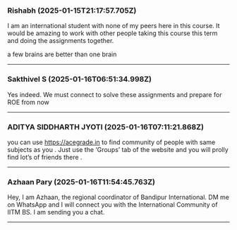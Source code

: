 ### Rishabh (2025-01-15T21:17:57.705Z)

I am an international student with none of my peers here in this course. It
would be amazing to work with other people taking this course this term and
doing the assignments together.

a few brains are better than one brain


---
### Sakthivel S (2025-01-16T06:51:34.998Z)

Yes indeed. We must connect to solve these assignments and prepare for ROE
from now


---
### ADITYA SIDDHARTH JYOTI (2025-01-16T07:11:21.868Z)

you can use <https://acegrade.in> to find community of people with same
subjects as you . Just use the ‘Groups’ tab of the website and you will prolly
find lot’s of friends there .


---
### Azhaan Pary (2025-01-16T11:54:45.763Z)

Hey, I am Azhaan, the regional coordinator of Bandipur International. DM me on
WhatsApp and I will connect you with the International Community of IITM BS. I
am sending you a chat.


---
